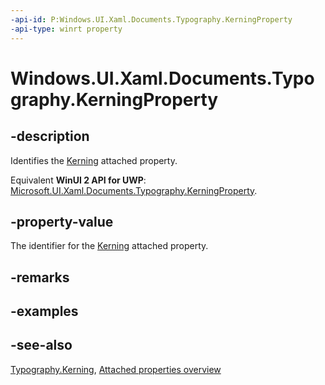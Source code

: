 ```yaml
---
-api-id: P:Windows.UI.Xaml.Documents.Typography.KerningProperty
-api-type: winrt property
---
```


<!-- Property syntax
public Windows.UI.Xaml.DependencyProperty KerningProperty { get; }
-->

# Windows.UI.Xaml.Documents.Typography.KerningProperty

## -description
Identifies the [Kerning](typography_kerning.md) attached property.

Equivalent **WinUI 2 API for UWP**: [Microsoft.UI.Xaml.Documents.Typography.KerningProperty](/windows/winui/api/microsoft.ui.xaml.documents.typography.kerningproperty).

## -property-value
The identifier for the [Kerning](typography_kerning.md) attached property.

## -remarks

## -examples

## -see-also

[Typography.Kerning](typography_kerning.md), [Attached properties overview](/windows/uwp/xaml-platform/attached-properties-overview)
